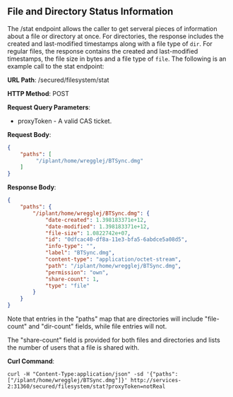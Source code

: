 File and Directory Status Information
-------------------------------------

The /stat endpoint allows the caller to get serveral pieces of information about a file or directory at once.  For directories, the response includes the created and last-modified timestamps along with a file type of `dir`.  For regular files, the response contains the created and last-modified timestamps, the file size in bytes and a file type of `file`.  The following is an example call to the stat endpoint:

__URL Path__: /secured/filesystem/stat

__HTTP Method__: POST

__Request Query Parameters__:

* proxyToken - A valid CAS ticket.

__Request Body__:

```json
{
    "paths": [
         "/iplant/home/wregglej/BTSync.dmg"
    ]
}
```

__Response Body__:
```json
{
    "paths": {
        "/iplant/home/wregglej/BTSync.dmg": {
            "date-created": 1.398183371e+12,
            "date-modified": 1.398183371e+12,
            "file-size": 1.0822742e+07,
            "id": "0dfcac40-df8a-11e3-bfa5-6abdce5a08d5",
            "info-type": "",
            "label": "BTSync.dmg",
            "content-type": "application/octet-stream",
            "path": "/iplant/home/wregglej/BTSync.dmg",
            "permission": "own",
            "share-count": 1,
            "type": "file"
        }
    }
}
```

Note that entries in the "paths" map that are directories will include "file-count" and "dir-count" fields, while file entries will not.

The "share-count" field is provided for both files and directories and lists the number of users that a file is shared with.

__Curl Command__:

    curl -H "Content-Type:application/json" -sd '{"paths":["/iplant/home/wregglej/BTSync.dmg"]}' http://services-2:31360/secured/filesystem/stat?proxyToken=notReal



